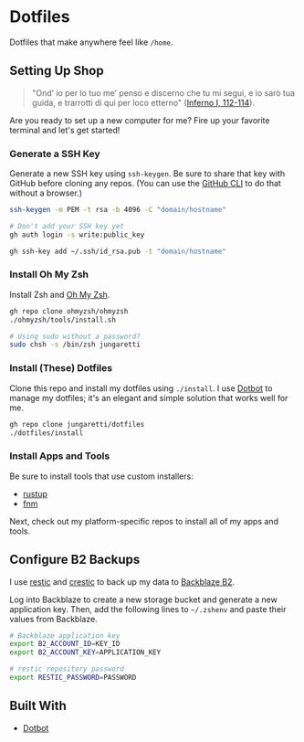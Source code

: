 # Dotfiles

Dotfiles that make anywhere feel like `/home`.

## Setting Up Shop

> "Ond’ io per lo tuo me’ penso e discerno che tu mi segui, e io sarò tua guida, e trarrotti di qui per loco etterno" ([Inferno I, 112-114](https://digitaldante.columbia.edu/dante/divine-comedy/inferno/inferno-1/)).

Are you ready to set up a new computer for me? Fire up your favorite terminal and let's get started!

### Generate a SSH Key

Generate a new SSH key using `ssh-keygen`. Be sure to share that key with GitHub before cloning any repos. (You can use the [GitHub CLI](https://cli.github.com/manual/) to do that without a browser.)

```sh
ssh-keygen -m PEM -t rsa -b 4096 -C "domain/hostname"

# Don't add your SSH key yet
gh auth login -s write:public_key

gh ssh-key add ~/.ssh/id_rsa.pub -t "domain/hostname"
```

### Install Oh My Zsh

Install Zsh and [Oh My Zsh](https://ohmyz.sh/).

```sh
gh repo clone ohmyzsh/ohmyzsh
./ohmyzsh/tools/install.sh

# Using sudo without a password?
sudo chsh -s /bin/zsh jungaretti
```

### Install (These) Dotfiles

Clone this repo and install my dotfiles using `./install`. I use [Dotbot](https://github.com/anishathalye/dotbot) to manage my dotfiles; it's an elegant and simple solution that works well for me.

```sh
gh repo clone jungaretti/dotfiles
./dotfiles/install
```

### Install Apps and Tools

Be sure to install tools that use custom installers:

- [rustup](https://rustup.rs/)
- [fnm](https://github.com/Schniz/fnm)

Next, check out my platform-specific repos to install all of my apps and tools.

## Configure B2 Backups

I use [restic](https://github.com/restic/restic) and [crestic](https://github.com/nils-werner/crestic) to back up my data to [Backblaze B2](https://www.backblaze.com/b2/cloud-storage.html).

Log into Backblaze to create a new storage bucket and generate a new application key. Then, add the following lines to `~/.zshenv` and paste their values from Backblaze.

```sh
# Backblaze application key
export B2_ACCOUNT_ID=KEY_ID
export B2_ACCOUNT_KEY=APPLICATION_KEY

# restic repository password
export RESTIC_PASSWORD=PASSWORD
```

## Built With

- [Dotbot](https://github.com/anishathalye/dotbot)
